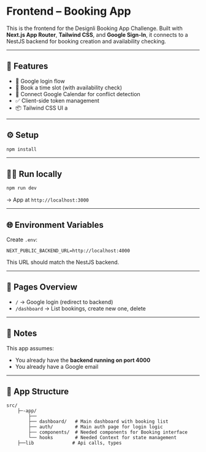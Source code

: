 # Frontend – Booking App

This is the frontend for the Designli Booking App Challenge. Built with **Next.js App Router**, **Tailwind CSS**, and **Google Sign-In**, it connects to a NestJS backend for booking creation and availability checking.

---

## 🚀 Features

- 🔐 Google login flow
- 📅 Book a time slot (with availability check)
- 🔁 Connect Google Calendar for conflict detection
- ✅ Client-side token management
- 📦 Tailwind CSS UI
a
---

## ⚙️ Setup

```bash
npm install
```

---

## 🧑‍💻 Run locally

```bash
npm run dev
```

→ App at `http://localhost:3000`

---

## 🌐 Environment Variables

Create `.env`:

```env
NEXT_PUBLIC_BACKEND_URL=http://localhost:4000
```

This URL should match the NestJS backend.

---

## 🧠 Pages Overview

- `/` → Google login (redirect to backend)
- `/dashboard` → List bookings, create new one, delete

---

## 🧪 Notes

This app assumes:
- You already have the **backend running on port 4000**
- You already have a Google email
---

## 🧭 App Structure

```
src/
    ├─-app/
        ├──
        ├── dashboard/   # Main dashboard with booking list
        ├── auth/        # Main auth page for login logic
        ├── components/  # Needed components for Booking interface
        └── hooks        # Needed Context for state management
    ├──lib              # Api calls, types
```